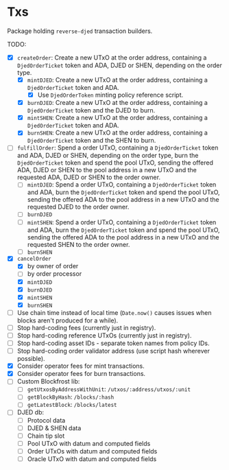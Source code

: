 # Txs

Package holding `reverse-djed` transaction builders.

TODO:
- [x] `createOrder`: Create a new UTxO at the order address, containing a `DjedOrderTicket` token and ADA, DJED or SHEN, depending on the order type.
  - [x] `mintDJED`: Create a new UTxO at the order address, containing a `DjedOrderTicket` token and ADA.
    - [x] Use `DjedOrderToken` minting policy reference script.
  - [x] `burnDJED`: Create a new UTxO at the order address, containing a `DjedOrderTicket` token and the DJED to burn.
  - [x] `mintSHEN`: Create a new UTxO at the order address, containing a `DjedOrderTicket` token and ADA.
  - [x] `burnSHEN`: Create a new UTxO at the order address, containing a `DjedOrderTicket` token and the SHEN to burn.
- [ ] `fulfillOrder`: Spend a order UTxO, containing a `DjedOrderTicket` token and ADA, DJED or SHEN, depending on the order type, burn the `DjedOrderTicket` token and spend the pool UTxO, sending the offered ADA, DJED or SHEN to the pool address in a new UTxO and the requested ADA, DJED or SHEN to the order owner.
  - [ ] `mintDJED`: Spend a order UTxO, containing a `DjedOrderTicket` token and ADA, burn the `DjedOrderTicket` token and spend the pool UTxO, sending the offered ADA to the pool address in a new UTxO and the requested DJED to the order owner.
  - [ ] `burnDJED`
  - [ ] `mintSHEN`: Spend a order UTxO, containing a `DjedOrderTicket` token and ADA, burn the `DjedOrderTicket` token and spend the pool UTxO, sending the offered ADA to the pool address in a new UTxO and the requested SHEN to the order owner.
  - [ ] `burnSHEN`
- [x] `cancelOrder`
  - [x] by owner of order
  - [ ] by order processor
  - [x] `mintDJED`
  - [x] `burnDJED`
  - [x] `mintSHEN`
  - [x] `burnSHEN`
- [ ] Use chain time instead of local time (`Date.now()` causes issues when blocks aren't produced for a while).
- [ ] Stop hard-coding fees (currently just in registry).
- [ ] Stop hard-coding reference UTxOs (currently just in registry).
- [ ] Stop hard-coding asset IDs - separate token names from policy IDs.
- [ ] Stop hard-coding order validator address (use script hash wherever possible).
- [x] Consider operator fees for mint transactions.
- [x] Consider operator fees for burn transactions.
- [ ] Custom Blockfrost lib:
  - [ ] `getUtxosByAddressWithUnit`: `/utxos/:address/utxos/:unit`
  - [ ] `getBlockByHash`: `/blocks/:hash`
  - [ ] `getLatestBlock`: `/blocks/latest`
- [ ] DJED db:
  - [ ] Protocol data
  - [ ] DJED & SHEN data
  - [ ] Chain tip slot
  - [ ] Pool UTxO with datum and computed fields
  - [ ] Order UTxOs with datum and computed fields
  - [ ] Oracle UTxO with datum and computed fields
